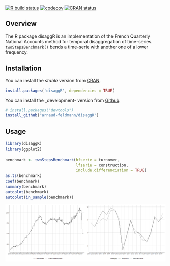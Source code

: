 
<!-- README.md is generated from README.Rmd. Please edit that file -->

<!-- badges: start -->

[![R build
status](https://github.com/arnaud-feldmann/disaggR/workflows/R-CMD-check/badge.svg)](https://github.com/arnaud-feldmann/disaggR/actions)
[![codecov](https://codecov.io/gh/arnaud-feldmann/disaggR/branch/master/graph/badge.svg)](https://codecov.io/gh/arnaud-feldmann/disaggR)
[![CRAN
status](https://www.r-pkg.org/badges/version/disaggR)](https://cran.r-project.org/package=disaggR)

<!-- badges: end -->

## Overview

The R package disaggR is an implementation of the French Quarterly
National Accounts method for temporal disaggregation of time-series.
`twoStepsBenchmark()` bends a time-serie with another one of a lower
frequency.

## Installation

You can install the *stable* version from
[CRAN](https://cran.r-project.org/package=disaggR).

``` r
install.packages('disaggR', dependencies = TRUE)
```

You can install the \_development- version from
[Github](https://github.com/arnaud-feldmann/disaggR).

``` r
# install.packages("devtools")
install_github("arnaud-feldmann/disaggR")
```

## Usage

``` r
library(disaggR)
library(ggplot2)

benchmark <- twoStepsBenchmark(hfserie = turnover,
                               lfserie = construction,
                               include.differenciation = TRUE)
as.ts(benchmark)
coef(benchmark)
summary(benchmark)
autoplot(benchmark)
autoplot(in_sample(benchmark))
```

<img src="man/figures/README-unnamed-chunk-4-1.png" width="50%" /><img src="man/figures/README-unnamed-chunk-4-2.png" width="50%" />
